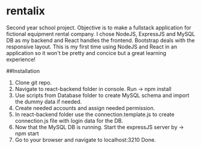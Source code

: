 # rentalix
Second year school project. Objective is to make a fullstack application for fictional equipment rental company. I chose NodeJS, ExpressJS and MySQL DB as my backend and React handles the frontend. Bootstrap deals with the responsive layout. This is my first time using NodeJS and React in an application so it won't be pretty and concice but a great learning experience!

##Installation
1. Clone git repo.
2. Navigate to react-backend folder in console. Run -> npm install
3. Use scripts from Database folder to create MySQL schema and import the dummy data if needed.
4. Create needed accounts and assign needed permission.
5. In react-backend folder use the connection.template.js to create connection.js file with login data for the DB.
6. Now that the MySQL DB is running. Start the expressJS server by -> npm start
7. Go to your browser and navigate to localhost:3210
Done.
